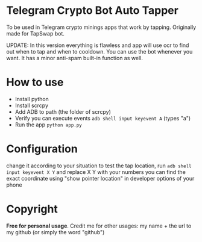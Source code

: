 # Telegram Crypto Bot Auto Tapper

To be used in Telegram crypto minings apps that work by tapping.
Originally made for TapSwap bot.

UPDATE: In this version everything is flawless and app will use ocr to find out when to tap and when to cooldown.
You can use the bot whenever you want. It has a minor anti-spam built-in function as well.

# How to use

- Install python
- Install scrcpy
- Add ADB to path (the folder of scrcpy)
- Verify you can execute events
    `adb shell input keyevent A` (types "a")
- Run the app `python app.py`

# Configuration

change it according to your situation
to test the tap location, run `adb shell input keyevent X Y` and replace X Y with your numbers
you can find the exact coordinate using "show pointer location" in developer options of your phone

# Copyright

**Free for personal usage**. Credit me for other usages: my name + the url to my github (or simply the word "github")